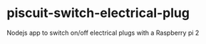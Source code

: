 # piscuit-switch-electrical-plug
Nodejs app to switch on/off electrical plugs with a Raspberry pi 2
